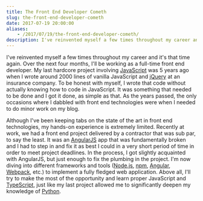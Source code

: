 ```yaml
---
title: The Front End Developer Cometh
slug: the-front-end-developer-cometh
date: 2017-07-19 20:00:00
aliases:
    - /2017/07/19/the-front-end-developer-cometh/
description: I've reinvented myself a few times throughout my career and it's that time again. Over the next four months, I'll be working as a full-time front end developer.
---
```


I've reinvented myself a few times throughout my career and it's that time again. Over the next four months, I'll be working as a full-time front end developer. My last hardcore project involving [JavaScript][javascript] was 5 years ago when I wrote around 2000 lines of vanilla JavaScript and [jQuery][jquery] at an insurance company. To be honest with myself, I wrote that code without actually knowing how to code in JavaScript. It was something that needed to be done and I got it done, as simple as that. As the years passed, the only occasions where I dabbled with front end technologies were when I needed to do minor work on my blog. 

Although I've been keeping tabs on the state of the art in front end technologies, my hands-on experience is extremely limited. Recently at work, we had a front end project delivered by a contractor that was sub par, to say the least. It was an [AngularJS][angularjs] app that was fundamentally broken and I had to step in and fix it as best I could in a very short period of time in order to meet project deadlines. In the process, I got slightly acquainted with AngularJS, but just enough to fix the plumbing in the project. I'm now diving into different frameworks and tools ([Node.js][nodejs], [npm][npm], [Angular][angular], [Webpack][webpack], etc.) to implement a fully fledged web application. Above all, I'll try to make the most of the opportunity and learn proper JavaScript and [TypeScript][typescript], just like my last project allowed me to significantly deepen my knowledge of [Python][python].

[javascript]: https://developer.mozilla.org/en-US/docs/Web/JavaScript
[jquery]: https://jquery.com/
[angularjs]: https://angularjs.org/
[nodejs]: https://nodejs.org/en/
[npm]: https://www.npmjs.com/
[angular]: https://angular.io/
[webpack]: https://webpack.js.org/
[typescript]: https://www.typescriptlang.org/
[python]: https://www.python.org/
